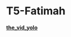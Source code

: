 # T5-Fatimah
**[the_vid_yolo](https://drive.google.com/file/d/1I8X_oDQ82Uuw4TM7ZDJrdGZYBYGmr0y1/view?usp=sharing)**
